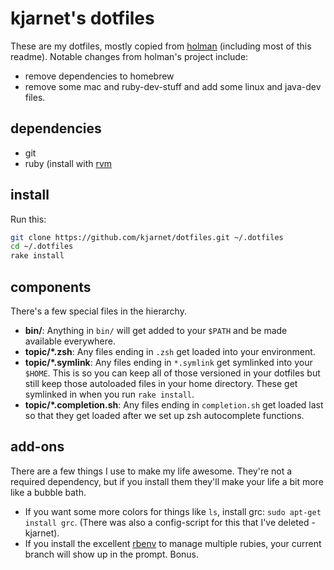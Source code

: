 # kjarnet's dotfiles

These are my dotfiles, mostly copied from [holman](https://github.com/holman/dotfiles) (including most of this readme).
Notable changes from holman's project include:

 * remove dependencies to homebrew
 * remove some mac and ruby-dev-stuff and add some linux and java-dev files.

## dependencies

 * git
 * ruby (install with [rvm](https://rvm.io/rvm/install/)

## install

Run this:

```sh
git clone https://github.com/kjarnet/dotfiles.git ~/.dotfiles
cd ~/.dotfiles
rake install
```
## components

There's a few special files in the hierarchy.

- **bin/**: Anything in `bin/` will get added to your `$PATH` and be made
  available everywhere.
- **topic/\*.zsh**: Any files ending in `.zsh` get loaded into your
  environment.
- **topic/\*.symlink**: Any files ending in `*.symlink` get symlinked into
  your `$HOME`. This is so you can keep all of those versioned in your dotfiles
  but still keep those autoloaded files in your home directory. These get
  symlinked in when you run `rake install`.
- **topic/\*.completion.sh**: Any files ending in `completion.sh` get loaded
  last so that they get loaded after we set up zsh autocomplete functions.

## add-ons

There are a few things I use to make my life awesome. They're not a required
dependency, but if you install them they'll make your life a bit more like a
bubble bath.

- If you want some more colors for things like `ls`, install grc: `sudo apt-get install
  grc`. (There was also a config-script for this that I've deleted - kjarnet).
- If you install the excellent [rbenv](https://github.com/sstephenson/rbenv) to
  manage multiple rubies, your current branch will show up in the prompt. Bonus.

